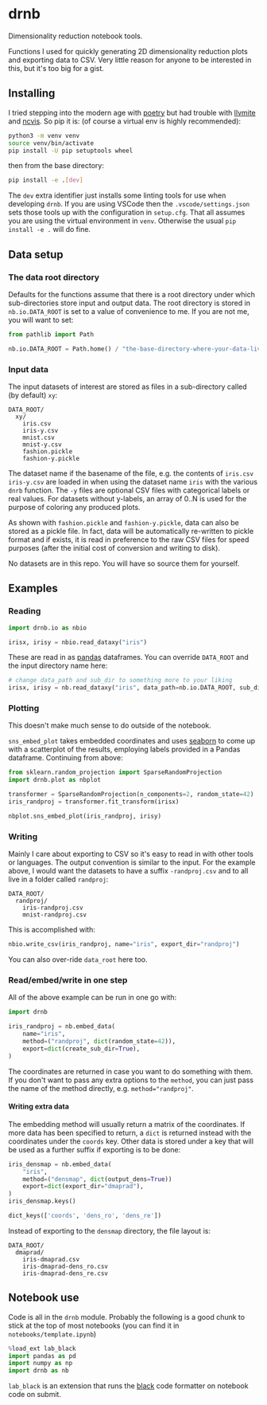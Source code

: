 # drnb

Dimensionality reduction notebook tools.

Functions I used for quickly generating 2D dimensionality reduction plots and exporting data to
CSV. Very little reason for anyone to be interested in this, but it's too big for a gist.

## Installing

I tried stepping into the modern age with [poetry](https://python-poetry.org/) but had trouble with
[llvmite](https://pypi.org/project/llvmlite/) and [ncvis](https://pypi.org/project/ncvis/). So
pip it is: (of course a virtual env is highly recommended):

```bash
python3 -m venv venv
source venv/bin/activate
pip install -U pip setuptools wheel
```

then from the base directory:

```bash
pip install -e .[dev]
```

The `dev` extra identifier just installs some linting tools for use when developing `drnb`. If you
are using VSCode then the `.vscode/settings.json` sets those tools up with the configuration in
`setup.cfg`. That all assumes you are using the virtual environment in `venv`. Otherwise the usual
`pip install -e .` will do fine.

## Data setup

### The data root directory

Defaults for the functions assume that there is a root directory under which sub-directories store
input and output data. The root directory is stored in `nb.io.DATA_ROOT` is set to a value of
convenience to me. If you are not me, you will want to set:

```python
from pathlib import Path

nb.io.DATA_ROOT = Path.home() / "the-base-directory-where-your-data-lives"
```

### Input data

The input datasets of interest are stored as files in a sub-directory called (by default) `xy`:

```text
DATA_ROOT/
  xy/
    iris.csv
    iris-y.csv
    mnist.csv
    mnist-y.csv
    fashion.pickle
    fashion-y.pickle
```

The dataset name if the basename of the file, e.g. the contents of `iris.csv` `iris-y.csv` are
loaded in when using the dataset name `iris` with the various `dnrb` function. The `-y` files are
optional CSV files with categorical labels or real values. For datasets without y-labels, an array
of 0..N is used for the purpose of coloring any produced plots.

As shown with `fashion.pickle` and `fashion-y.pickle`, data can also be stored as a pickle file. In
fact, data will be automatically re-written to pickle format and if exists, it is read in preference
to the raw CSV files for speed purposes (after the initial cost of conversion and writing to disk).

No datasets are in this repo. You will have so source them for yourself.

## Examples

### Reading

```python
import drnb.io as nbio

irisx, irisy = nbio.read_dataxy("iris")
```

These are read in as [pandas](https://pandas.pydata.org/) dataframes. You can override `DATA_ROOT`
and the input directory name here:

```python
# change data_path and sub_dir to something more to your liking
irisx, irisy = nb.read_dataxy("iris", data_path=nb.io.DATA_ROOT, sub_dir="xy")
```

### Plotting

This doesn't make much sense to do outside of the notebook.

`sns_embed_plot` takes embedded coordinates and uses [seaborn](https://seaborn.pydata.org/) to come
up with a scatterplot of the results, employing labels provided in a Pandas dataframe. Continuing
from above:

```python
from sklearn.random_projection import SparseRandomProjection
import drnb.plot as nbplot

transformer = SparseRandomProjection(n_components=2, random_state=42)
iris_randproj = transformer.fit_transform(irisx)

nbplot.sns_embed_plot(iris_randproj, irisy)
```

### Writing

Mainly I care about exporting to CSV so it's easy to read in with other tools or languages. The
output convention is similar to the input. For the example above, I would want the datasets
to have a suffix `-randproj.csv` and to all live in a folder called `randproj`:

```text
DATA_ROOT/
  randproj/
    iris-randproj.csv
    mnist-randproj.csv
```

This is accomplished with:

```python
nbio.write_csv(iris_randproj, name="iris", export_dir="randproj")
```

You can also over-ride `data_root` here too.

### Read/embed/write in one step

All of the above example can be run in one go with:

```python
import drnb

iris_randproj = nb.embed_data(
    name="iris",
    method=("randproj", dict(random_state=42)),
    export=dict(create_sub_dir=True),
)
```

The coordinates are returned in case you want to do something with them. If you don't want to pass
any extra options to the `method`, you can just pass the name of the method directly, e.g.
`method="randproj"`.

#### Writing extra data

The embedding method will usually return a matrix of the coordinates. If more data has been
specified to return, a `dict` is returned instead with the coordinates under the `coords` key. Other
data is stored under a key that will be used as a further suffix if exporting is to be done:

```python
iris_densmap = nb.embed_data(
    "iris",
    method=("densmap", dict(output_dens=True))
    export=dict(export_dir="dmaprad"),
)
iris_densmap.keys()
```

```python
dict_keys(['coords', 'dens_ro', 'dens_re'])
```

Instead of exporting to the `densmap` directory, the file layout is:

```text
DATA_ROOT/
  dmaprad/
    iris-dmaprad.csv
    iris-dmaprad-dens_ro.csv
    iris-dmaprad-dens_re.csv
```

## Notebook use

Code is all in the `drnb` module. Probably the following is a good chunk to stick at the top of
most notebooks (you can find it in `notebooks/template.ipynb`)

```python
%load_ext lab_black
import pandas as pd
import numpy as np
import drnb as nb
```

`lab_black` is an extension that runs the [black](https://black.readthedocs.io/en/stable/)
code formatter on notebook code on submit.
